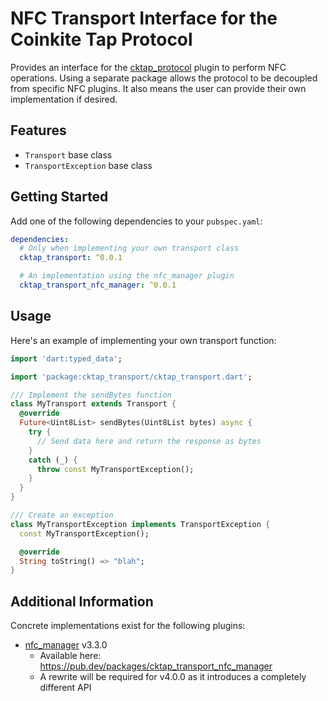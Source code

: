 # NFC Transport Interface for the Coinkite Tap Protocol

Provides an interface for the [cktap_protocol](https://github.com/PeteClubSeven/cktap-protocol-flutter) plugin to perform NFC operations. Using a separate package allows
the protocol to be decoupled from specific NFC plugins. It also means the user can provide their own implementation if desired.

## Features

- `Transport` base class
- `TransportException` base class

## Getting Started

Add one of the following dependencies to your `pubspec.yaml`:

```yaml
dependencies:
  # Only when implementing your own transport class
  cktap_transport: ^0.0.1

  # An implementation using the nfc_manager plugin
  cktap_transport_nfc_manager: ^0.0.1
```

## Usage

Here's an example of implementing your own transport function:
```dart
import 'dart:typed_data';

import 'package:cktap_transport/cktap_transport.dart';

/// Implement the sendBytes function
class MyTransport extends Transport {
  @override
  Future<Uint8List> sendBytes(Uint8List bytes) async {
    try {
      // Send data here and return the response as bytes
    }
    catch (_) {
      throw const MyTransportException();
    }
  }
}

/// Create an exception
class MyTransportException implements TransportException {
  const MyTransportException();

  @override
  String toString() => "blah";
}
```

## Additional Information

Concrete implementations exist for the following plugins:

- [nfc_manager](https://github.com/okadan/flutter-nfc-manager) v3.3.0
  - Available here: https://pub.dev/packages/cktap_transport_nfc_manager
  - A rewrite will be required for v4.0.0 as it introduces a completely different API